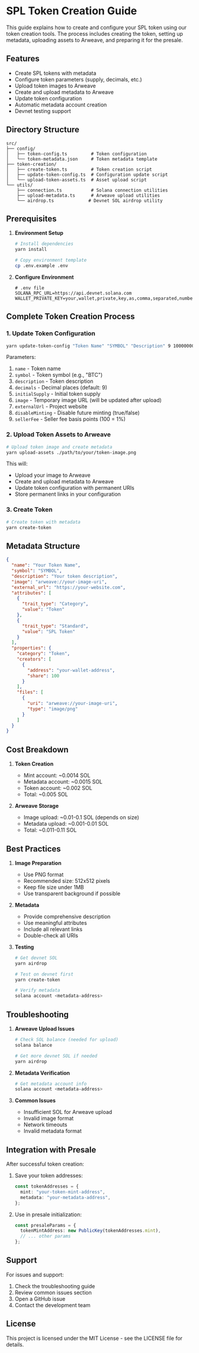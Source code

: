 # SPL Token Creation Guide

This guide explains how to create and configure your SPL token using our token creation tools. The process includes creating the token, setting up metadata, uploading assets to Arweave, and preparing it for the presale.

## Features

- Create SPL tokens with metadata
- Configure token parameters (supply, decimals, etc.)
- Upload token images to Arweave
- Create and upload metadata to Arweave
- Update token configuration
- Automatic metadata account creation
- Devnet testing support

## Directory Structure

```
src/
├── config/
│   ├── token-config.ts         # Token configuration
│   └── token-metadata.json     # Token metadata template
├── token-creation/
│   ├── create-token.ts         # Token creation script
│   ├── update-token-config.ts  # Configuration update script
│   └── upload-token-assets.ts  # Asset upload script
└── utils/
    ├── connection.ts           # Solana connection utilities
    ├── upload-metadata.ts      # Arweave upload utilities
    └── airdrop.ts             # Devnet SOL airdrop utility
```

## Prerequisites

1. **Environment Setup**

   ```bash
   # Install dependencies
   yarn install

   # Copy environment template
   cp .env.example .env
   ```

2. **Configure Environment**
   ```env
   # .env file
   SOLANA_RPC_URL=https://api.devnet.solana.com
   WALLET_PRIVATE_KEY=your,wallet,private,key,as,comma,separated,numbers
   ```

## Complete Token Creation Process

### 1. Update Token Configuration

```bash
yarn update-token-config "Token Name" "SYMBOL" "Description" 9 1000000000 "https://placeholder-url.png" "https://your-website.com" false 0
```

Parameters:

1. `name` - Token name
2. `symbol` - Token symbol (e.g., "BTC")
3. `description` - Token description
4. `decimals` - Decimal places (default: 9)
5. `initialSupply` - Initial token supply
6. `image` - Temporary image URL (will be updated after upload)
7. `externalUrl` - Project website
8. `disableMinting` - Disable future minting (true/false)
9. `sellerFee` - Seller fee basis points (100 = 1%)

### 2. Upload Token Assets to Arweave

```bash
# Upload token image and create metadata
yarn upload-assets ./path/to/your/token-image.png
```

This will:

- Upload your image to Arweave
- Create and upload metadata to Arweave
- Update token configuration with permanent URIs
- Store permanent links in your configuration

### 3. Create Token

```bash
# Create token with metadata
yarn create-token
```

## Metadata Structure

```json
{
  "name": "Your Token Name",
  "symbol": "SYMBOL",
  "description": "Your token description",
  "image": "arweave://your-image-uri",
  "external_url": "https://your-website.com",
  "attributes": [
    {
      "trait_type": "Category",
      "value": "Token"
    },
    {
      "trait_type": "Standard",
      "value": "SPL Token"
    }
  ],
  "properties": {
    "category": "Token",
    "creators": [
      {
        "address": "your-wallet-address",
        "share": 100
      }
    ],
    "files": [
      {
        "uri": "arweave://your-image-uri",
        "type": "image/png"
      }
    ]
  }
}
```

## Cost Breakdown

1. **Token Creation**

   - Mint account: ~0.0014 SOL
   - Metadata account: ~0.0015 SOL
   - Token account: ~0.002 SOL
   - Total: ~0.005 SOL

2. **Arweave Storage**
   - Image upload: ~0.01-0.1 SOL (depends on size)
   - Metadata upload: ~0.001-0.01 SOL
   - Total: ~0.011-0.11 SOL

## Best Practices

1. **Image Preparation**

   - Use PNG format
   - Recommended size: 512x512 pixels
   - Keep file size under 1MB
   - Use transparent background if possible

2. **Metadata**

   - Provide comprehensive description
   - Use meaningful attributes
   - Include all relevant links
   - Double-check all URIs

3. **Testing**

   ```bash
   # Get devnet SOL
   yarn airdrop

   # Test on devnet first
   yarn create-token

   # Verify metadata
   solana account <metadata-address>
   ```

## Troubleshooting

1. **Arweave Upload Issues**

   ```bash
   # Check SOL balance (needed for upload)
   solana balance

   # Get more devnet SOL if needed
   yarn airdrop
   ```

2. **Metadata Verification**

   ```bash
   # Get metadata account info
   solana account <metadata-address>
   ```

3. **Common Issues**
   - Insufficient SOL for Arweave upload
   - Invalid image format
   - Network timeouts
   - Invalid metadata format

## Integration with Presale

After successful token creation:

1. Save your token addresses:

   ```typescript
   const tokenAddresses = {
     mint: "your-token-mint-address",
     metadata: "your-metadata-address",
   };
   ```

2. Use in presale initialization:
   ```typescript
   const presaleParams = {
     tokenMintAddress: new PublicKey(tokenAddresses.mint),
     // ... other params
   };
   ```

## Support

For issues and support:

1. Check the troubleshooting guide
2. Review common issues section
3. Open a GitHub issue
4. Contact the development team

## License

This project is licensed under the MIT License - see the LICENSE file for details.
